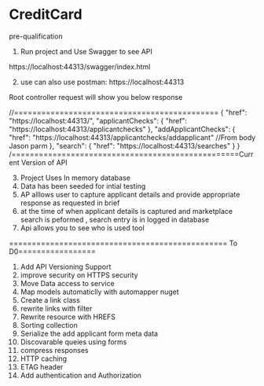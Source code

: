 # CreditCard
pre-qualification 

1. Run project and Use Swagger to see API 

https://localhost:44313/swagger/index.html

2. use can also use postman: https://localhost:44313

Root controller request will show you below response 

//=============================================
{
    "href": "https://localhost:44313/",
    "applicantChecks": {
        "href": "https://localhost:44313/applicantchecks"
    },
    "addApplicantChecks": {
        "href": "https://localhost:44313/applicantchecks/addapplicant"     //From body Jason parm
    },
    "search": {
        "href": "https://localhost:44313/searches"
    }
}
/==================================================Current Version of API

3. Project Uses In memory database 
4. Data has been seeded for intial testing 
5. AP alllows user to capture applicant details and provide appropriate response as requested in brief 
6. at the time of when applicant details is captured and marketplace search is peformed , search entry is in logged in database 
7. Api allows you to see who is used tool 

================================================ To D0=================
1. Add API Versioning Support 
2. improve security on HTTPS security 
3. Move Data access to service 
4. Map models automaticlly with automapper nuget
5. Create a link class 
6. rewrite links with filter 
7. Rewrite resource with HREFS
8. Sorting collection 
9. Serialize the add applicant form meta data 
10. Discovarable queies using forms 
11. compress responses 
12. HTTP caching 
13. ETAG header 
14. Add authentication and Authorization


